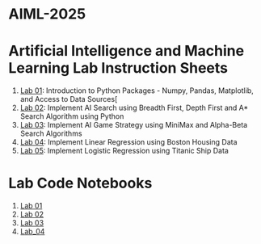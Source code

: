 # AIML-2025
# Artificial Intelligence and Machine Learning Lab Instruction Sheets
1. [Lab 01](https://github.com/NithinReddychallagonda/AIML-2025/blob/main/AIML_A1.pdf): Introduction to Python Packages - Numpy, Pandas, Matplotlib, and Access to Data Sources[
2. [Lab 02](https://github.com/NithinReddychallagonda/AIML-2025/blob/main/AIML_A2.pdf): Implement AI Search using Breadth First, Depth First and A* Search Algorithm using Python
3. [Lab 03](https://github.com/NithinReddychallagonda/AIML-2025/blob/main/AIML_A3.pdf): Implement AI Game Strategy using MiniMax and Alpha-Beta Search Algorithms
4. [Lab 04](https://github.com/NithinReddychallagonda/AIML-2025/blob/main/AIML_A4.pdf): Implement Linear Regression using Boston Housing Data
5. [Lab 05](https://github.com/NithinReddychallagonda/AIML-2025/blob/main/AIML_A5.pdf): Implement Logistic Regression using Titanic Ship Data
# Lab Code Notebooks
1. [Lab 01](https://github.com/NithinReddychallagonda/AIML-2025/blob/main/Lab_01_AIML.ipynb)
2. [Lab 02](https://github.com/NithinReddychallagonda/AIML-2025/blob/main/Lab_02_AIML.ipynb)
3. [Lab 03](https://github.com/NithinReddychallagonda/AIML-2025/blob/main/Lab_03_AIML.ipynb)
4. [Lab_04](https://github.com/NithinReddychallagonda/AIML-2025/blob/main/Lab04.ipynb)
